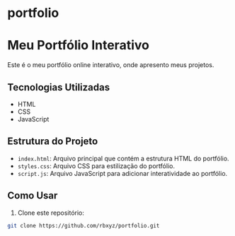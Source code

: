 # portfolio
# Meu Portfólio Interativo

Este é o meu portfólio online interativo, onde apresento meus projetos.

## Tecnologias Utilizadas

- HTML
- CSS
- JavaScript

## Estrutura do Projeto

- `index.html`: Arquivo principal que contém a estrutura HTML do portfólio.
- `styles.css`: Arquivo CSS para estilização do portfólio.
- `script.js`: Arquivo JavaScript para adicionar interatividade ao portfólio.

## Como Usar

1. Clone este repositório:

```bash
git clone https://github.com/rbxyz/portfolio.git
